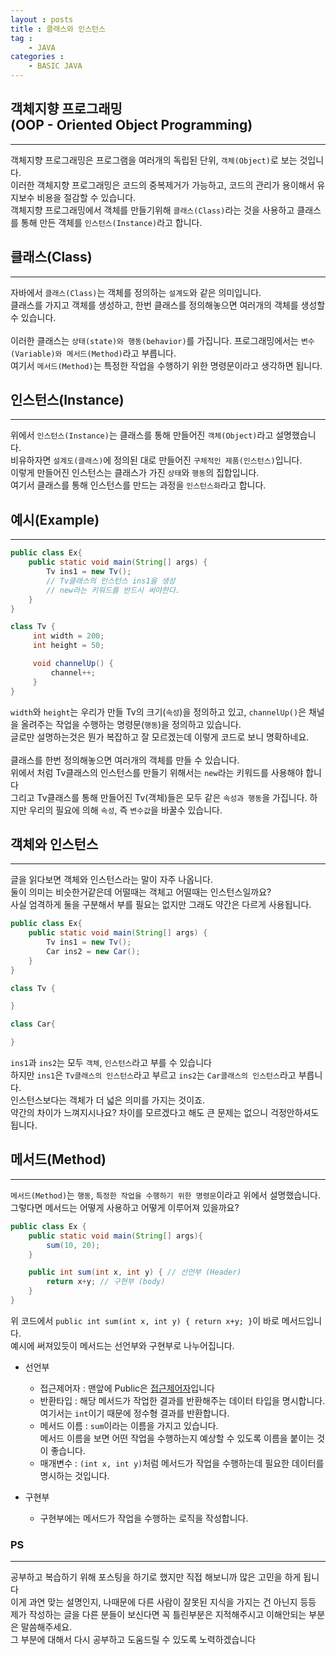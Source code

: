 ```yaml
---
layout : posts
title : 클래스와 인스턴스
tag :
    - JAVA
categories :
    - BASIC JAVA
---
```


## __객체지향 프로그래밍<br>(OOP - Oriented Object Programming)__
---

객체지향 프로그래밍은 프로그램을 여러개의 독립된 단위, `객체(Object)`로 보는 것입니다.<br>
이러한 객체지향 프로그래밍은 코드의 중복제거가 가능하고, 코드의 관리가 용이해서 유지보수 비용을 절감할 수 있습니다.<br>
객체지향 프로그래밍에서 객체를 만들기위해 `클래스(Class)`라는 것을 사용하고 클래스를 통해 만든 객체를 `인스턴스(Instance)`라고 합니다.

## __클래스(Class)__
---
자바에서 `클래스(Class)`는 객체를 정의하는 `설계도`와 같은 의미입니다.<br>
클래스를 가지고 객체를 생성하고, 한번 클래스를 정의해놓으면 여러개의 객체를 생성할 수 있습니다.<br><br>
이러한 클래스는 `상태(state)와 행동(behavior)`를 가집니다.
프로그래밍에서는 `변수(Variable)와 메서드(Method)`라고 부릅니다.<br>
여기서 `메서드(Method)`는 특정한 작업을 수행하기 위한 명령문이라고 생각하면 됩니다.<br>

## __인스턴스(Instance)__
---
위에서 `인스턴스(Instance)`는 클래스를 통해 만들어진 `객체(Object)`라고 설명했습니다.<br>
비유하자면 `설계도(클래스)`에 정의된 대로 만들어진 `구체적인 제품(인스턴스)`입니다.<br>
이렇게 만들어진 인스턴스는 클래스가 가진 `상태`와 `행동`의 집합입니다.<br>
여기서 클래스를 통해 인스턴스를 만드는 과정을 `인스턴스화`라고 합니다.<br>

## __예시(Example)__
---
```java
public class Ex{
    public static void main(String[] args) {
        Tv ins1 = new Tv();
        // Tv클래스의 인스턴스 ins1을 생성
        // new라는 키워드를 반드시 써야한다.
    }
}

class Tv {
     int width = 200;
     int height = 50;

     void channelUp() { 
         channel++;
     }
}
```
`width`와 `height`는 우리가 만들 Tv의 크기(`속성`)을 정의하고 있고, `channelUp()`은 채널을 올려주는 작업을 수행하는 명령문(`행동`)을 정의하고 있습니다.<br>
글로만 설명하는것은 뭔가 복잡하고 잘 모르겠는데 이렇게 코드로 보니 명확하네요.
<br><br>
클래스를 한번 정의해놓으면 여러개의 객체를 만들 수 있습니다.<br>
위에서 처럼 Tv클래스의 인스턴스를 만들기 위해서는 `new`라는 키워드를 사용해야 합니다<br>
그리고 Tv클래스를 통해 만들어진 Tv(객체)들은 모두 같은 `속성과 행동`을 가집니다.
하지만 우리의 필요에 의해 `속성`, 즉 `변수값`을 바꿀수 있습니다. <br>

## __객체와 인스턴스__
---
글을 읽다보면 객체와 인스턴스라는 말이 자주 나옵니다.<br>
둘이 의미는 비슷한거같은데 어떨때는 객체고 어떨때는 인스턴스일까요?<br>
사실 엄격하게 둘을 구분해서 부를 필요는 없지만 그래도 약간은 다르게 사용됩니다.<br>
```java
public class Ex{
    public static void main(String[] args) {
        Tv ins1 = new Tv();
        Car ins2 = new Car();
    }
}

class Tv {

}

class Car{

}
```
`ins1`과 `ins2`는 모두 `객체`, `인스턴스`라고 부를 수 있습니다<br>
하지만 `ins1`은 `Tv클래스의 인스턴스`라고 부르고 `ins2`는 `Car클래스의 인스턴스`라고 부릅니다.<br>
인스턴스보다는 객체가 더 넓은 의미를 가지는 것이죠.<br>
약간의 차이가 느껴지시나요? 차이를 모르겠다고 해도 큰 문제는 없으니 걱정안하셔도 됩니다.

## __메서드(Method)__
---
`메서드(Method)`는 `행동`, `특정한 작업을 수행하기 위한 명령문`이라고 위에서 설명했습니다.<br>
그렇다면 메서드는 어떻게 사용하고 어떻게 이루어져 있을까요?
<br>
```java
public class Ex {
    public static void main(String[] args){
        sum(10, 20);
    }

    public int sum(int x, int y) { // 선언부 (Header)
        return x+y; // 구현부 (body)
    }
}
```

위 코드에서 ```public int sum(int x, int y) { return x+y; }```이 바로 메서드입니다. <br>
예시에 써져있듯이 메서드는 선언부와 구현부로 나누어집니다.

- 선언부
    - 접근제어자 : 맨앞에 Public은 [접근제어자](https://opentutorials.org/course/1223/6061)입니다 
    - 반환타입 : 해당 메서드가 작업한 결과를 반환해주는 데이터 타입을 명시합니다.<br>
    여기서는 `int`이기 때문에 정수형 결과를 반환합니다.
    - 메서드 이름 : `sum`이라는 이름을 가지고 있습니다. <br> 메서드 이름을 보면 어떤 작업을 수행하는지 예상할 수 있도록 이름을 붙이는 것이 좋습니다.
    - 매개변수 : `(int x, int y)`처럼 메서드가 작업을 수행하는데 필요한 데이터를 명시하는 것입니다. 

- 구현부 
    - 구현부에는 메서드가 작업을 수행하는 로직을 작성합니다.

### __PS__
---
공부하고 복습하기 위해 포스팅을 하기로 했지만 직접 해보니까 많은 고민을 하게 됩니다 <br>
이게 과연 맞는 설명인지, 나때문에 다른 사람이 잘못된 지식을 가지는 건 아닌지 등등 <br>
제가 작성하는 글을 다른 분들이 보신다면 꼭 틀린부분은 지적해주시고 이해안되는 부분은 말씀해주세요. <br>
그 부분에 대해서 다시 공부하고 도움드릴 수 있도록 노력하겠습니다 <br>







